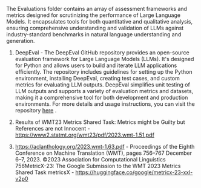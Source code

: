 The Evaluations folder contains an array of assessment frameworks and metrics designed for scrutinizing the performance of Large Language Models. It encapsulates tools for both quantitative and qualitative analysis, ensuring comprehensive understanding and validation of LLMs against industry-standard benchmarks in natural language understanding and generation.


1) DeepEval - The DeepEval GitHub repository provides an open-source evaluation framework for Large Language Models (LLMs). It's designed for Python and allows users to build and iterate LLM applications efficiently. The repository includes guidelines for setting up the Python environment, installing DeepEval, creating test cases, and custom metrics for evaluating LLM outputs. DeepEval simplifies unit testing of LLM outputs and supports a variety of evaluation metrics and datasets, making it a comprehensive tool for both development and production environments. For more details and usage instructions, you can visit the repository [here](https://github.com/confident-ai/deepeval) .








1) Results of WMT23 Metrics Shared  Task: Metrics might be Guilty but References are not Innocent - https://www2.statmt.org/wmt23/pdf/2023.wmt-1.51.pdf
2) https://aclanthology.org/2023.wmt-1.63.pdf - Proceedings of the Eighth Conference on Machine Translation (WMT), pages 756–767
December 6–7, 2023. ©2023 Association for Computational Linguistics
756MetricX-23: The Google Submission to the WMT 2023
Metrics Shared Task
metricsX - https://huggingface.co/google/metricx-23-xxl-v2p0


